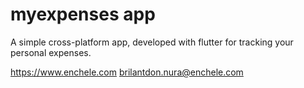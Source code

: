 # myexpenses app
A simple cross-platform app, developed with flutter for tracking your personal expenses.

https://www.enchele.com
brilantdon.nura@enchele.com


